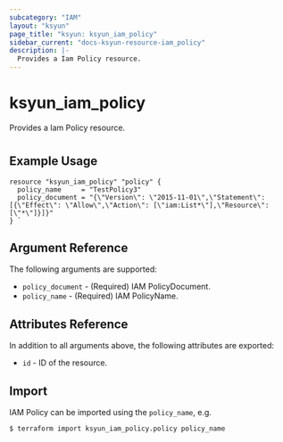 ```yaml
---
subcategory: "IAM"
layout: "ksyun"
page_title: "ksyun: ksyun_iam_policy"
sidebar_current: "docs-ksyun-resource-iam_policy"
description: |-
  Provides a Iam Policy resource.
---
```


# ksyun_iam_policy

Provides a Iam Policy resource.

#

## Example Usage

```hcl
resource "ksyun_iam_policy" "policy" {
  policy_name     = "TestPolicy3"
  policy_document = "{\"Version\": \"2015-11-01\",\"Statement\": [{\"Effect\": \"Allow\",\"Action\": [\"iam:List*\"],\"Resource\": [\"*\"]}]}"
} `
```

## Argument Reference

The following arguments are supported:

* `policy_document` - (Required) IAM PolicyDocument.
* `policy_name` - (Required) IAM PolicyName.

## Attributes Reference

In addition to all arguments above, the following attributes are exported:

* `id` - ID of the resource.



## Import

IAM Policy can be imported using the `policy_name`, e.g.

```
$ terraform import ksyun_iam_policy.policy policy_name
```

